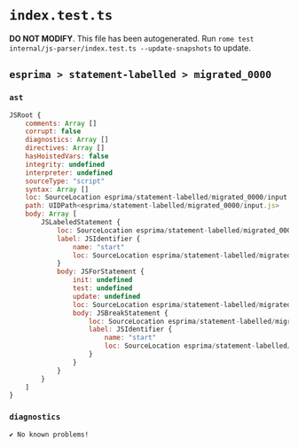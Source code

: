 # `index.test.ts`

**DO NOT MODIFY**. This file has been autogenerated. Run `rome test internal/js-parser/index.test.ts --update-snapshots` to update.

## `esprima > statement-labelled > migrated_0000`

### `ast`

```javascript
JSRoot {
	comments: Array []
	corrupt: false
	diagnostics: Array []
	directives: Array []
	hasHoistedVars: false
	integrity: undefined
	interpreter: undefined
	sourceType: "script"
	syntax: Array []
	loc: SourceLocation esprima/statement-labelled/migrated_0000/input.js 1:0-2:0
	path: UIDPath<esprima/statement-labelled/migrated_0000/input.js>
	body: Array [
		JSLabeledStatement {
			loc: SourceLocation esprima/statement-labelled/migrated_0000/input.js 1:0-1:27
			label: JSIdentifier {
				name: "start"
				loc: SourceLocation esprima/statement-labelled/migrated_0000/input.js 1:0-1:5 (start)
			}
			body: JSForStatement {
				init: undefined
				test: undefined
				update: undefined
				loc: SourceLocation esprima/statement-labelled/migrated_0000/input.js 1:7-1:27
				body: JSBreakStatement {
					loc: SourceLocation esprima/statement-labelled/migrated_0000/input.js 1:16-1:27
					label: JSIdentifier {
						name: "start"
						loc: SourceLocation esprima/statement-labelled/migrated_0000/input.js 1:22-1:27 (start)
					}
				}
			}
		}
	]
}
```

### `diagnostics`

```
✔ No known problems!

```
